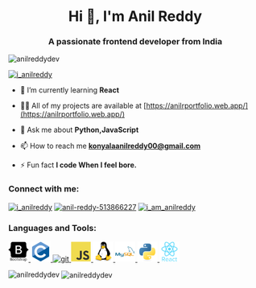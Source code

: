 <h1 align="center">Hi 👋, I'm Anil Reddy</h1>
<h3 align="center">A passionate frontend developer from India</h3>

<p align="left"> <img src="https://komarev.com/ghpvc/?username=anilreddydev&label=Profile%20views&color=0e75b6&style=flat" alt="anilreddydev" /> </p>

<p align="left"> <a href="https://twitter.com/i_anilreddy" target="blank"><img src="https://img.shields.io/twitter/follow/i_anilreddy?logo=twitter&style=for-the-badge" alt="i_anilreddy" /></a> </p>

- 🌱 I’m currently learning **React**

- 👨‍💻 All of my projects are available at [https://anilrportfolio.web.app/](https://anilrportfolio.web.app/)

- 💬 Ask me about **Python,JavaScript**

- 📫 How to reach me **konyalaanilreddy00@gmail.com**

- ⚡ Fun fact **I code When I feel bore.**

<h3 align="left">Connect with me:</h3>
<p align="left">
<a href="https://twitter.com/i_anilreddy" target="blank"><img align="center" src="https://raw.githubusercontent.com/rahuldkjain/github-profile-readme-generator/master/src/images/icons/Social/twitter.svg" alt="i_anilreddy" height="30" width="40" /></a>
<a href="https://linkedin.com/in/anil-reddy-513866227" target="blank"><img align="center" src="https://raw.githubusercontent.com/rahuldkjain/github-profile-readme-generator/master/src/images/icons/Social/linked-in-alt.svg" alt="anil-reddy-513866227" height="30" width="40" /></a>
<a href="https://instagram.com/i_am_anilreddy" target="blank"><img align="center" src="https://raw.githubusercontent.com/rahuldkjain/github-profile-readme-generator/master/src/images/icons/Social/instagram.svg" alt="i_am_anilreddy" height="30" width="40" /></a>
</p>

<h3 align="left">Languages and Tools:</h3>
<p align="left"> <a href="https://getbootstrap.com" target="_blank" rel="noreferrer"> <img src="https://raw.githubusercontent.com/devicons/devicon/master/icons/bootstrap/bootstrap-plain-wordmark.svg" alt="bootstrap" width="40" height="40"/> </a> <a href="https://www.cprogramming.com/" target="_blank" rel="noreferrer"> <img src="https://raw.githubusercontent.com/devicons/devicon/master/icons/c/c-original.svg" alt="c" width="40" height="40"/> </a> <a href="https://git-scm.com/" target="_blank" rel="noreferrer"> <img src="https://www.vectorlogo.zone/logos/git-scm/git-scm-icon.svg" alt="git" width="40" height="40"/> </a> <a href="https://developer.mozilla.org/en-US/docs/Web/JavaScript" target="_blank" rel="noreferrer"> <img src="https://raw.githubusercontent.com/devicons/devicon/master/icons/javascript/javascript-original.svg" alt="javascript" width="40" height="40"/> </a> <a href="https://www.linux.org/" target="_blank" rel="noreferrer"> <img src="https://raw.githubusercontent.com/devicons/devicon/master/icons/linux/linux-original.svg" alt="linux" width="40" height="40"/> </a> <a href="https://www.mysql.com/" target="_blank" rel="noreferrer"> <img src="https://raw.githubusercontent.com/devicons/devicon/master/icons/mysql/mysql-original-wordmark.svg" alt="mysql" width="40" height="40"/> </a> <a href="https://www.python.org" target="_blank" rel="noreferrer"> <img src="https://raw.githubusercontent.com/devicons/devicon/master/icons/python/python-original.svg" alt="python" width="40" height="40"/> </a> <a href="https://reactjs.org/" target="_blank" rel="noreferrer"> <img src="https://raw.githubusercontent.com/devicons/devicon/master/icons/react/react-original-wordmark.svg" alt="react" width="40" height="40"/> </a> </p>

<p><img align="left" src="https://github-readme-stats.vercel.app/api/top-langs?username=anilreddydev&show_icons=true&locale=en&layout=compact" alt="anilreddydev" /></p>

<p>&nbsp;<img align="center" src="https://github-readme-stats.vercel.app/api?username=anilreddydev&show_icons=true&locale=en" alt="anilreddydev" /></p>

